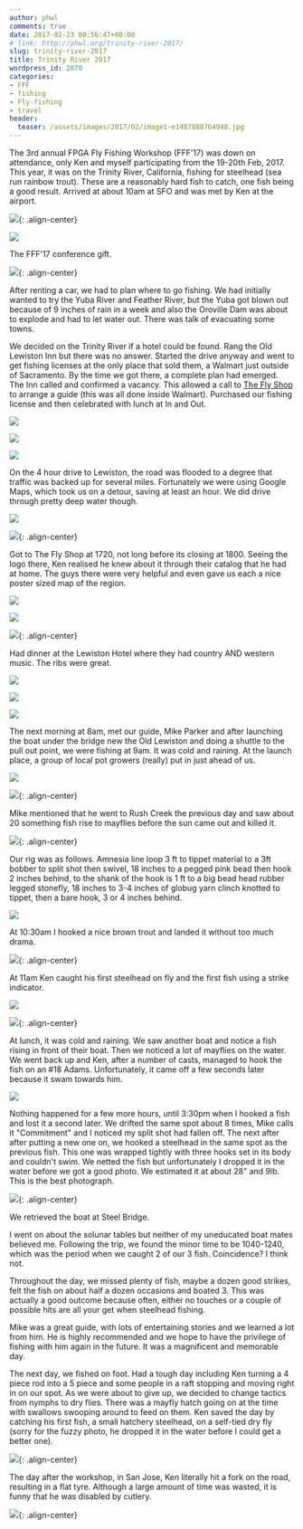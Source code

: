 ```yaml
---
author: phwl
comments: true
date: 2017-02-23 00:56:47+00:00
# link: http://phwl.org/trinity-river-2017/
slug: trinity-river-2017
title: Trinity River 2017
wordpress_id: 2870
categories:
- FFF
- fishing
- Fly-fishing
- travel
header:
  teaser: /assets/images/2017/02/image1-e1487888764948.jpg
---
```


The 3rd annual FPGA Fly Fishing Workshop (FFF'17) was down on attendance, only Ken and myself participating from the 19-20th Feb, 2017. This year, it was on the Trinity River, California, fishing for steelhead (sea run rainbow trout). These are a reasonably hard fish to catch, one fish being a good result. Arrived at about 10am at SFO and was met by Ken at the airport.

![](/assets/images/2017/02/image1-e1487888764948.jpg){: .align-center}

<!-- more -->

![](/assets/images/2017/02/IMG_5410.jpg)

The FFF'17 conference gift.

![](/assets/images/2017/02/IMG_5509.jpg){: .align-center}

After renting a car, we had to plan where to go fishing. We had initially wanted to try the Yuba River and Feather River, but the Yuba got blown out because of 9 inches of rain in a week and also the Oroville Dam was about to explode and had to let water out. There was talk of evacuating some towns.

We decided on the Trinity River if a hotel could be found. Rang the Old Lewiston Inn but there was no answer. Started the drive anyway and went to get fishing licenses at the only place that sold them, a Walmart just outside of Sacramento. By the time we got there, a complete plan had emerged. The Inn called and confirmed a vacancy. This allowed a call to [The Fly Shop](http://www.flyshop.com/) to arrange a guide (this was all done inside Walmart). Purchased our fishing license and then celebrated with lunch at In and Out.

![](/assets/images/2017/02/IMG_5411.jpg)



![](/assets/images/2017/02/IMG_5414.jpg)[
](/assets/images/2017/02/IMG_5424.jpg)

![](/assets/images/2017/02/IMG_5415.jpg)

On the 4 hour drive to Lewiston, the road was flooded to a degree that traffic was backed up for several miles. Fortunately we were using Google Maps, which took us on a detour, saving at least an hour. We did drive through pretty deep water though.

![](/assets/images/2017/02/IMG_5424.jpg)

![](/assets/images/2017/02/IMG_5419.jpg){: .align-center}

Got to The Fly Shop at 1720, not long before its closing at 1800. Seeing the logo there, Ken realised he knew about it through their catalog that he had at home. The guys there were very helpful and even gave us each a nice poster sized map of the region.

![](/assets/images/2017/02/IMG_5432.jpg)

![](/assets/images/2017/02/IMG_5431.jpg)

![](/assets/images/2017/02/IMG_5430.jpg){: .align-center}

Had dinner at the Lewiston Hotel where they had country AND western music. The ribs were great.[
](/assets/images/2017/02/IMG_5441.jpg)

![](/assets/images/2017/02/IMG_5440.jpg)

![](/assets/images/2017/02/IMG_5441.jpg)

![](/assets/images/2017/02/IMG_5439.jpg)

The next morning at 8am, met our guide, Mike Parker and after launching the boat under the bridge new the Old Lewiston and doing a shuttle to the pull out point, we were fishing at 9am. It was cold and raining. At the launch place, a group of local pot growers (really) put in just ahead of us.

![](/assets/images/2017/02/IMG_5447.jpg)

![](/assets/images/2017/02/IMG_5448.jpg){: .align-center}



Mike mentioned that he went to Rush Creek the previous day and saw about 20 something fish rise to mayflies before the sun came out and killed it.

![](/assets/images/2017/02/IMG_5453.jpg){: .align-center}

Our rig was as follows. Amnesia line loop 3 ft to tippet material to a 3ft bobber to split shot then swivel, 18 inches to a pegged pink bead then hook 2 inches behind, to the shank of the hook is 1 ft to a big bead head rubber legged stonefly, 18 inches to 3-4 inches of globug yarn clinch knotted to tippet, then a bare hook, 3 or 4 inches behind.

![](/assets/images/2017/02/IMG_5490.jpg)

At 10:30am I hooked a nice brown trout and landed it without too much drama.

![](/assets/images/2017/02/IMG_5458.jpg){: .align-center}

At 11am Ken caught his first steelhead on fly and the first fish using a strike indicator.

![](/assets/images/2017/02/IMG_5460.jpg)[
](/assets/images/2017/02/IMG_5447.jpg)

![](/assets/images/2017/02/IMG_5472.jpg){: .align-center}

At lunch, it was cold and raining. We saw another boat and notice a fish rising in front of their boat. Then we noticed a lot of mayflies on the water. We went back up and Ken, after a number of casts, managed to hook the fish on an #18 Adams. Unfortunately, it came off a few seconds later because it swam towards him.

![](/assets/images/2017/02/IMG_5474.jpg)[
](/assets/images/2017/02/IMG_5415.jpg)

Nothing happened for a few more hours, until 3:30pm when I hooked a fish and lost it a second later. We drifted the same spot about 8 times, Mike calls it "Commitment" and I noticed my split shot had fallen off. The next after after putting a new one on, we hooked a steelhead in the same spot as the previous fish. This one was wrapped tightly with three hooks set in its body and couldn't swim. We netted the fish but unfortunately I dropped it in the water before we got a good photo. We estimated it at about 28" and 9lb. This is the best photograph.

[
](/assets/images/2017/02/IMG_5490.jpg)

![](/assets/images/2017/02/IMG_2233.jpg){: .align-center}

We retrieved the boat at Steel Bridge.

I went on about the solunar tables but neither of my uneducated boat mates believed me. Following the trip, we found the minor time to be 1040-1240, which was the period when we caught 2 of our 3 fish. Coincidence? I think not.

Throughout the day, we missed plenty of fish, maybe a dozen good strikes, felt the fish on about half a dozen occasions and boated 3. This was actually a good outcome because often, either no touches or a couple of possible hits are all your get when steelhead fishing.

Mike was a great guide, with lots of entertaining stories and we learned a lot from him. He is highly recommended and we hope to have the privilege of fishing with him again in the future. It was a magnificent and memorable day.

The next day, we fished on foot. Had a tough day including Ken turning a 4 piece rod into a 5 piece and some people in a raft stopping and moving right in on our spot. As we were about to give up, we decided to change tactics from nymphs to dry flies. There was a mayfly hatch going on at the time with swallows swooping around to feed on them. Ken saved the day by catching his first fish, a small hatchery steelhead, on a self-tied dry fly (sorry for the fuzzy photo, he dropped it in the water before I could get a better one).

![](/assets/images/2017/02/IMG_5506.jpg){: .align-center}

The day after the workshop, in San Jose, Ken literally hit a fork on the road, resulting in a flat tyre. Although a large amount of time was wasted, it is funny that he was disabled by cutlery.

![](/assets/images/2017/02/image1.jpg){: .align-center}
